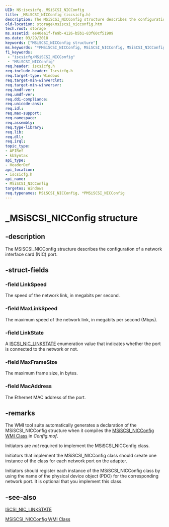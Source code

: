 ```yaml
---
UID: NS:iscsicfg._MSiSCSI_NICConfig
title: _MSiSCSI_NICConfig (iscsicfg.h)
description: The MSiSCSI_NICConfig structure describes the configuration of a network interface card (NIC) port.
old-location: storage\msiscsi_nicconfig.htm
tech.root: storage
ms.assetid: ee40ea1f-fe9b-4126-b5b1-83f60cf51909
ms.date: 03/29/2018
keywords: ["MSiSCSI_NICConfig structure"]
ms.keywords: "*PMSiSCSI_NICConfig, MSiSCSI_NICConfig, MSiSCSI_NICConfig structure [Storage Devices], PMSiSCSI_NICConfig, PMSiSCSI_NICConfig structure pointer [Storage Devices], _MSiSCSI_NICConfig, iscsicfg/MSiSCSI_NICConfig, iscsicfg/PMSiSCSI_NICConfig, storage.msiscsi_nicconfig, structs-iSCSI_2cddeb4e-7df2-4eda-ae9f-ca79c6005279.xml"
f1_keywords:
 - "iscsicfg/MSiSCSI_NICConfig"
 - "MSiSCSI_NICConfig"
req.header: iscsicfg.h
req.include-header: Iscsicfg.h
req.target-type: Windows
req.target-min-winverclnt: 
req.target-min-winversvr: 
req.kmdf-ver: 
req.umdf-ver: 
req.ddi-compliance: 
req.unicode-ansi: 
req.idl: 
req.max-support: 
req.namespace: 
req.assembly: 
req.type-library: 
req.lib: 
req.dll: 
req.irql: 
topic_type:
- APIRef
- kbSyntax
api_type:
- HeaderDef
api_location:
- iscsicfg.h
api_name:
- MSiSCSI_NICConfig
targetos: Windows
req.typenames: MSiSCSI_NICConfig, *PMSiSCSI_NICConfig
---
```


# _MSiSCSI_NICConfig structure


## -description


The MSiSCSI_NICConfig structure describes the configuration of a network interface card (NIC) port.


## -struct-fields




### -field LinkSpeed

The speed of the network link, in megabits per second.


### -field MaxLinkSpeed

The maximum speed of the network link, in megabits per second (Mbps).


### -field LinkState

A <a href="https://docs.microsoft.com/windows-hardware/drivers/ddi/iscsicfg/ne-iscsicfg-iscsi_nic_linkstate">ISCSI_NIC_LINKSTATE</a> enumeration value that indicates whether the port is connected to the network or not.


### -field MaxFrameSize

The maximum frame size, in bytes.


### -field MacAddress

The Ethernet MAC address of the port.


## -remarks



The WMI tool suite automatically generates a declaration of the MSiSCSI_NICConfig structure when it compiles the <a href="https://docs.microsoft.com/windows-hardware/drivers/storage/msiscsi-nicconfig-wmi-class">MSiSCSI_NICConfig WMI Class</a> in <i>Config.mof</i>.

Initiators are <i>not </i>required to implement the MSiSCSI_NICConfig class. 

Initiators that implement the MSiSCSI_NICConfig class should create one instance of the class for each network port on the adapter. 

Initiators should register each instance of the MSiSCSI_NICConfig class by using the name of the physical device object (PDO) for the corresponding network port. It is optional that you implement this class.




## -see-also




<a href="https://docs.microsoft.com/windows-hardware/drivers/ddi/iscsicfg/ne-iscsicfg-iscsi_nic_linkstate">ISCSI_NIC_LINKSTATE</a>



<a href="https://docs.microsoft.com/windows-hardware/drivers/storage/msiscsi-nicconfig-wmi-class">MSiSCSI_NICConfig WMI Class</a>
 

 

